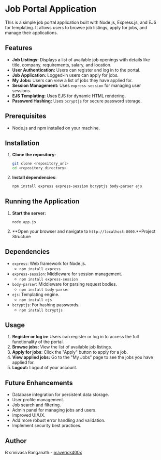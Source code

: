 # Job Portal Application

This is a simple job portal application built with Node.js, Express.js, and EJS for templating. It allows users to browse job listings, apply for jobs, and manage their applications.

## Features

- **Job Listings:** Displays a list of available job openings with details like title, company, requirements, salary, and location.
- **User Authentication:** Users can register and log in to the portal.
- **Job Application:** Logged-in users can apply for jobs.
- **My Jobs:** Users can view a list of jobs they have applied for.
- **Session Management:** Uses `express-session` for managing user sessions.
- **EJS Templating:** Uses EJS for dynamic HTML rendering.
- **Password Hashing:** Uses `bcryptjs` for secure password storage.

## Prerequisites

- Node.js and npm installed on your machine.

## Installation

1. **Clone the repository:**

   ```bash
   git clone <repository_url>
   cd <repository_directory>
   ```
2. **Install dependencies:**

   ```bash
   npm install express express-session bcryptjs body-parser ejs
   ```

## Running the Application

1. **Start the server:**

   ```bash
   node app.js
   ```
2. **Open your browser and navigate to `http://localhost:8000`.**Project Structure

## Dependencies

- `express`: Web framework for Node.js.
  - `npm install express`
- `express-session`: Middleware for session management.
  - `npm install express-session`
- `body-parser`: Middleware for parsing request bodies.
  - `npm install body-parser`
- `ejs`: Templating engine.
  - `npm install ejs`
- `bcryptjs`: For hashing passwords.
  - `npm install bcryptjs`

## Usage

1. **Register or log in:** Users can register or log in to access the full functionality of the portal.
2. **Browse jobs:** View the list of available job listings.
3. **Apply for jobs:** Click the "Apply" button to apply for a job.
4. **View applied jobs:** Go to the "My Jobs" page to see the jobs you have applied for.
5. **Logout:** Logout of your account.

## Future Enhancements

- Database integration for persistent data storage.
- User profile management.
- Job search and filtering.
- Admin panel for managing jobs and users.
- Improved UI/UX.
- Add more robust error handling and validation.
- Implement security best practices.

## Author

B srinivasa Ranganath - [maverick400x]([https://github.com/MAVERICK400x](https://github.com/MAVERICK400x))
